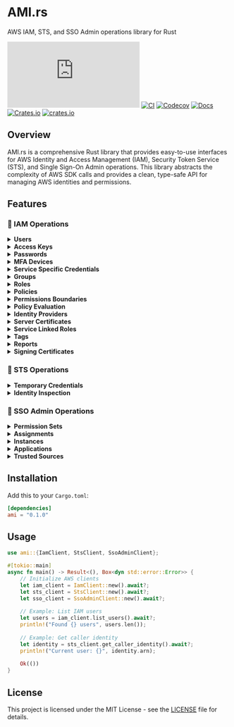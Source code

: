 # AMI.rs

AWS IAM, STS, and SSO Admin operations library for Rust

[![GitHub last commit](https://img.shields.io/github/last-commit/lsh0x/AMI.rs)](https://github.com/lsh0x/AMI.rs/commits/main)
[![CI](https://github.com/lsh0x/AMI.rs/workflows/CI/badge.svg)](https://github.com/lsh0x/AMI.rs/actions)
[![Codecov](https://codecov.io/gh/lsh0x/AMI.rs/branch/main/graph/badge.svg)](https://codecov.io/gh/lsh0x/AMI.rs)
[![Docs](https://docs.rs/ami/badge.svg)](https://docs.rs/ami)
[![Crates.io](https://img.shields.io/crates/v/ami.svg)](https://crates.io/crates/ami)
[![crates.io](https://img.shields.io/crates/d/ami)](https://crates.io/crates/ami)

## Overview

AMI.rs is a comprehensive Rust library that provides easy-to-use interfaces for AWS Identity and Access Management (IAM), Security Token Service (STS), and Single Sign-On Admin operations. This library abstracts the complexity of AWS SDK calls and provides a clean, type-safe API for managing AWS identities and permissions.

## Features

### 🔐 IAM Operations

<details>
<summary><strong>Users</strong></summary>

- `CreateUser` - Create a new IAM user
- `DeleteUser` - Delete an IAM user
- `GetUser` - Retrieve user information
- `UpdateUser` - Update user properties
- `ListUsers` - List all users
- `ListUserTags` - List tags for a user

</details>

<details>
<summary><strong>Access Keys</strong></summary>

- `CreateAccessKey` - Create access keys for a user
- `DeleteAccessKey` - Delete access keys
- `UpdateAccessKey` - Update access key status
- `ListAccessKeys` - List user's access keys
- `GetAccessKeyLastUsed` - Get last used information

</details>

<details>
<summary><strong>Passwords</strong></summary>

- `CreateLoginProfile` - Create console login profile
- `UpdateLoginProfile` - Update login profile
- `DeleteLoginProfile` - Delete login profile
- `GetLoginProfile` - Get login profile information

</details>

<details>
<summary><strong>MFA Devices</strong></summary>

- `EnableMFADevice` - Enable MFA device
- `DeactivateMFADevice` - Deactivate MFA device
- `ListMFADevices` - List MFA devices
- `ResyncMFADevice` - Resync MFA device

</details>

<details>
<summary><strong>Service Specific Credentials</strong></summary>

- `CreateServiceSpecificCredential` - Create service-specific credentials
- `UpdateServiceSpecificCredential` - Update service-specific credentials
- `DeleteServiceSpecificCredential` - Delete service-specific credentials
- `ListServiceSpecificCredentials` - List service-specific credentials
- `ResetServiceSpecificCredential` - Reset service-specific credentials

</details>

<details>
<summary><strong>Groups</strong></summary>

- `CreateGroup` - Create a new group
- `UpdateGroup` - Update group properties
- `DeleteGroup` - Delete a group
- `GetGroup` - Get group information
- `ListGroups` - List all groups
- `ListGroupsForUser` - List groups for a user
- `AddUserToGroup` - Add user to group
- `RemoveUserFromGroup` - Remove user from group
- `AttachGroupPolicy` - Attach policy to group
- `DetachGroupPolicy` - Detach policy from group
- `ListAttachedGroupPolicies` - List attached policies
- `PutGroupPolicy` - Put inline policy
- `GetGroupPolicy` - Get inline policy
- `ListGroupPolicies` - List inline policies
- `DeleteGroupPolicy` - Delete inline policy

</details>

<details>
<summary><strong>Roles</strong></summary>

- `CreateRole` - Create a new role
- `UpdateRole` - Update role properties
- `UpdateRoleDescription` - Update role description
- `GetRole` - Get role information
- `DeleteRole` - Delete a role
- `ListRoles` - List all roles
- `ListRoleTags` - List role tags
- `PutRolePolicy` - Put inline policy
- `GetRolePolicy` - Get inline policy
- `DeleteRolePolicy` - Delete inline policy
- `ListRolePolicies` - List inline policies
- `AttachRolePolicy` - Attach managed policy
- `DetachRolePolicy` - Detach managed policy
- `ListAttachedRolePolicies` - List attached policies
- `UpdateAssumeRolePolicy` - Update trust policy
- `CreateInstanceProfile` - Create instance profile
- `AddRoleToInstanceProfile` - Add role to instance profile
- `RemoveRoleFromInstanceProfile` - Remove role from instance profile
- `DeleteInstanceProfile` - Delete instance profile
- `GetInstanceProfile` - Get instance profile
- `ListInstanceProfiles` - List instance profiles
- `ListInstanceProfilesForRole` - List instance profiles for role

</details>

<details>
<summary><strong>Policies</strong></summary>

- `CreatePolicy` - Create managed policy
- `CreatePolicyVersion` - Create policy version
- `DeletePolicy` - Delete managed policy
- `DeletePolicyVersion` - Delete policy version
- `GetPolicy` - Get managed policy
- `GetPolicyVersion` - Get policy version
- `ListPolicies` - List managed policies
- `ListPolicyVersions` - List policy versions
- `ListEntitiesForPolicy` - List entities for policy
- `SetDefaultPolicyVersion` - Set default policy version
- `ListPoliciesGrantingServiceAccess` - List policies granting service access
- `PutUserPolicy` - Put user inline policy
- `GetUserPolicy` - Get user inline policy
- `DeleteUserPolicy` - Delete user inline policy
- `ListUserPolicies` - List user inline policies
- `AttachUserPolicy` - Attach managed policy to user
- `DetachUserPolicy` - Detach managed policy from user

</details>

<details>
<summary><strong>Permissions Boundaries</strong></summary>

- `PutUserPermissionsBoundary` - Set user permissions boundary
- `DeleteUserPermissionsBoundary` - Delete user permissions boundary
- `PutRolePermissionsBoundary` - Set role permissions boundary
- `DeleteRolePermissionsBoundary` - Delete role permissions boundary

</details>

<details>
<summary><strong>Policy Evaluation</strong></summary>

- `SimulateCustomPolicy` - Simulate custom policy
- `SimulatePrincipalPolicy` - Simulate principal policy
- `GetContextKeysForCustomPolicy` - Get context keys for custom policy
- `GetContextKeysForPrincipalPolicy` - Get context keys for principal policy
- `GenerateServiceLastAccessedDetails` - Generate service last accessed details
- `GetServiceLastAccessedDetails` - Get service last accessed details
- `GetServiceLastAccessedDetailsWithEntities` - Get service last accessed details with entities
- `GenerateOrganizationsAccessReport` - Generate organizations access report
- `GetOrganizationsAccessReport` - Get organizations access report

</details>

<details>
<summary><strong>Identity Providers</strong></summary>

**SAML Providers:**
- `CreateSAMLProvider` - Create SAML provider
- `UpdateSAMLProvider` - Update SAML provider
- `DeleteSAMLProvider` - Delete SAML provider
- `GetSAMLProvider` - Get SAML provider
- `ListSAMLProviders` - List SAML providers

**OIDC Providers:**
- `CreateOpenIDConnectProvider` - Create OIDC provider
- `UpdateOpenIDConnectProviderThumbprint` - Update OIDC provider thumbprint
- `DeleteOpenIDConnectProvider` - Delete OIDC provider
- `GetOpenIDConnectProvider` - Get OIDC provider
- `ListOpenIDConnectProviders` - List OIDC providers
- `TagOpenIDConnectProvider` - Tag OIDC provider
- `UntagOpenIDConnectProvider` - Untag OIDC provider

</details>

<details>
<summary><strong>Server Certificates</strong></summary>

- `UploadServerCertificate` - Upload server certificate
- `UpdateServerCertificate` - Update server certificate
- `DeleteServerCertificate` - Delete server certificate
- `GetServerCertificate` - Get server certificate
- `ListServerCertificates` - List server certificates

</details>

<details>
<summary><strong>Service Linked Roles</strong></summary>

- `CreateServiceLinkedRole` - Create service-linked role
- `DeleteServiceLinkedRole` - Delete service-linked role
- `GetServiceLinkedRoleDeletionStatus` - Get deletion status
- `ListRoles` - List roles (including service-linked)

</details>

<details>
<summary><strong>Tags</strong></summary>

- `TagUser` - Tag a user
- `UntagUser` - Untag a user
- `ListUserTags` - List user tags
- `TagRole` - Tag a role
- `UntagRole` - Untag a role
- `ListRoleTags` - List role tags
- `TagPolicy` - Tag a policy
- `UntagPolicy` - Untag a policy
- `ListPolicyTags` - List policy tags

</details>

<details>
<summary><strong>Reports</strong></summary>

- `GenerateCredentialReport` - Generate credential report
- `GetCredentialReport` - Get credential report
- `GetAccountSummary` - Get account summary
- `GetAccountPasswordPolicy` - Get password policy
- `UpdateAccountPasswordPolicy` - Update password policy
- `DeleteAccountPasswordPolicy` - Delete password policy
- `GenerateServiceLastAccessedDetails` - Generate service last accessed details
- `GetServiceLastAccessedDetails` - Get service last accessed details
- `GetServiceLastAccessedDetailsWithEntities` - Get service last accessed details with entities

</details>

<details>
<summary><strong>Signing Certificates</strong></summary>

- `UploadSigningCertificate` - Upload signing certificate
- `UpdateSigningCertificate` - Update signing certificate
- `DeleteSigningCertificate` - Delete signing certificate
- `ListSigningCertificates` - List signing certificates

</details>

### 🔑 STS Operations

<details>
<summary><strong>Temporary Credentials</strong></summary>

- `AssumeRole` - Assume a role
- `AssumeRoleWithSAML` - Assume role with SAML
- `AssumeRoleWithWebIdentity` - Assume role with web identity
- `AssumeRoleWithClientGrants` - Assume role with client grants
- `GetFederationToken` - Get federation token
- `GetSessionToken` - Get session token
- `DecodeAuthorizationMessage` - Decode authorization message
- `GetAccessKeyInfo` - Get access key information

</details>

<details>
<summary><strong>Identity Inspection</strong></summary>

- `GetCallerIdentity` - Get caller identity information

</details>

### 🏢 SSO Admin Operations

<details>
<summary><strong>Permission Sets</strong></summary>

- `CreatePermissionSet` - Create permission set
- `UpdatePermissionSet` - Update permission set
- `DeletePermissionSet` - Delete permission set
- `DescribePermissionSet` - Describe permission set
- `ListPermissionSets` - List permission sets
- `ListPermissionSetsProvisionedToAccount` - List provisioned permission sets
- `ListCustomerManagedPolicyReferencesInPermissionSet` - List customer managed policy references
- `AttachCustomerManagedPolicyReferenceToPermissionSet` - Attach customer managed policy reference
- `DetachCustomerManagedPolicyReferenceFromPermissionSet` - Detach customer managed policy reference
- `AttachManagedPolicyToPermissionSet` - Attach managed policy
- `DetachManagedPolicyFromPermissionSet` - Detach managed policy
- `ListManagedPoliciesInPermissionSet` - List managed policies
- `ProvisionPermissionSet` - Provision permission set
- `DescribePermissionSetProvisioningStatus` - Describe provisioning status
- `ListPermissionSetProvisioningStatus` - List provisioning status

</details>

<details>
<summary><strong>Assignments</strong></summary>

- `CreateAccountAssignment` - Create account assignment
- `DeleteAccountAssignment` - Delete account assignment
- `DescribeAccountAssignmentCreationStatus` - Describe creation status
- `DescribeAccountAssignmentDeletionStatus` - Describe deletion status
- `ListAccountAssignments` - List account assignments
- `ListAccountAssignmentCreationStatus` - List creation status
- `ListAccountAssignmentDeletionStatus` - List deletion status

</details>

<details>
<summary><strong>Instances</strong></summary>

- `ListInstances` - List SSO instances
- `DescribeInstanceAccessControlAttributeConfiguration` - Describe access control attributes
- `PutInstanceAccessControlAttributeConfiguration` - Put access control attributes
- `DeleteInstanceAccessControlAttributeConfiguration` - Delete access control attributes
- `ListTagsForResource` - List resource tags
- `TagResource` - Tag resource
- `UntagResource` - Untag resource

</details>

<details>
<summary><strong>Applications</strong></summary>

- `ListApplications` - List applications
- `DescribeApplicationAssignment` - Describe application assignment
- `CreateApplicationAssignment` - Create application assignment
- `DeleteApplicationAssignment` - Delete application assignment
- `ListApplicationAssignments` - List application assignments

</details>

<details>
<summary><strong>Trusted Sources</strong></summary>

- `CreateTrustedTokenIssuer` - Create trusted token issuer
- `DeleteTrustedTokenIssuer` - Delete trusted token issuer
- `UpdateTrustedTokenIssuer` - Update trusted token issuer
- `ListTrustedTokenIssuers` - List trusted token issuers
- `DescribeTrustedTokenIssuer` - Describe trusted token issuer

</details>

## Installation

Add this to your `Cargo.toml`:

```toml
[dependencies]
ami = "0.1.0"
```

## Usage

```rust
use ami::{IamClient, StsClient, SsoAdminClient};

#[tokio::main]
async fn main() -> Result<(), Box<dyn std::error::Error>> {
    // Initialize AWS clients
    let iam_client = IamClient::new().await?;
    let sts_client = StsClient::new().await?;
    let sso_client = SsoAdminClient::new().await?;
    
    // Example: List IAM users
    let users = iam_client.list_users().await?;
    println!("Found {} users", users.len());
    
    // Example: Get caller identity
    let identity = sts_client.get_caller_identity().await?;
    println!("Current user: {}", identity.arn);
    
    Ok(())
}
```

## License

This project is licensed under the MIT License - see the [LICENSE](LICENSE) file for details.
